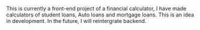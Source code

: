 This is currently a front-end project of a financial calculator, I have made calculators of student loans, Auto loans and mortgage loans. This is an idea in development. In the future, I will reintergrate backend.
